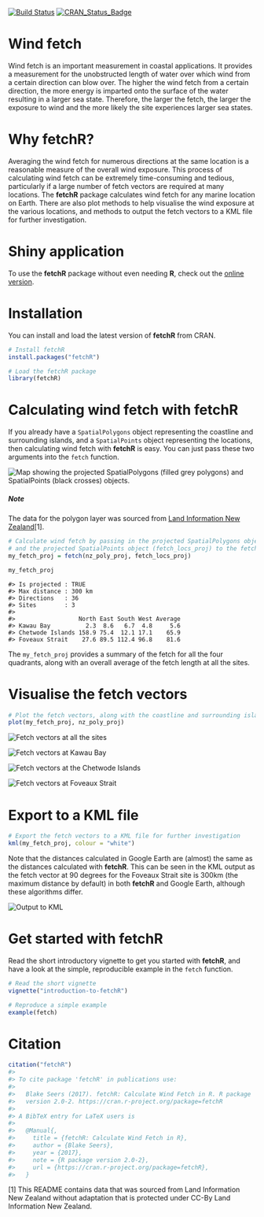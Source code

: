 <!-- README.md is generated from README.Rmd. Please edit that file -->
[![Build Status](https://travis-ci.org/blasee/fetchR.svg)](https://travis-ci.org/blasee/fetchR) [![CRAN\_Status\_Badge](http://www.r-pkg.org/badges/version/fetchR)](https://cran.r-project.org/package=fetchR)

Wind fetch
==========

Wind fetch is an important measurement in coastal applications. It provides a measurement for the unobstructed length of water over which wind from a certain direction can blow over. The higher the wind fetch from a certain direction, the more energy is imparted onto the surface of the water resulting in a larger sea state. Therefore, the larger the fetch, the larger the exposure to wind and the more likely the site experiences larger sea states.

Why **fetchR**?
===============

Averaging the wind fetch for numerous directions at the same location is a reasonable measure of the overall wind exposure. This process of calculating wind fetch can be extremely time-consuming and tedious, particularly if a large number of fetch vectors are required at many locations. The **fetchR** package calculates wind fetch for any marine location on Earth. There are also plot methods to help visualise the wind exposure at the various locations, and methods to output the fetch vectors to a KML file for further investigation.

Shiny application
=================

To use the **fetchR** package without even needing **R**, check out the [online version](https://blasee.shinyapps.io/fetchR_shiny/).

Installation
============

You can install and load the latest version of **fetchR** from CRAN.

``` r
# Install fetchR
install.packages("fetchR")

# Load the fetchR package
library(fetchR)
```

Calculating wind fetch with **fetchR**
======================================

If you already have a `SpatialPolygons` object representing the coastline and surrounding islands, and a `SpatialPoints` object representing the locations, then calculating wind fetch with **fetchR** is easy. You can just pass these two arguments into the `fetch` function.

![Map showing the projected SpatialPolygons (filled grey polygons) and SpatialPoints (black crosses) objects.](./vignettes/figures/proj.png)

##### Note

The data for the polygon layer was sourced from [Land Information New Zealand](https://data.linz.govt.nz/layer/1153-nz-coastlines-and-islands-polygons-topo-150k/)[1].

``` r
# Calculate wind fetch by passing in the projected SpatialPolygons object (nz_poly_proj)
# and the projected SpatialPoints object (fetch_locs_proj) to the fetch function.
my_fetch_proj = fetch(nz_poly_proj, fetch_locs_proj)

my_fetch_proj
```

    #> Is projected : TRUE
    #> Max distance : 300 km
    #> Directions   : 36
    #> Sites        : 3
    #> 
    #>                  North East South West Average
    #> Kawau Bay          2.3  8.6   6.7  4.8     5.6
    #> Chetwode Islands 158.9 75.4  12.1 17.1    65.9
    #> Foveaux Strait    27.6 89.5 112.4 96.8    81.6

The `my_fetch_proj` provides a summary of the fetch for all the four quadrants, along with an overall average of the fetch length at all the sites.

Visualise the fetch vectors
===========================

``` r
# Plot the fetch vectors, along with the coastline and surrounding islands
plot(my_fetch_proj, nz_poly_proj)
```

![Fetch vectors at all the sites](./vignettes/figures/nz_fetch.png)

![Fetch vectors at Kawau Bay](./vignettes/figures/kawau.png)

![Fetch vectors at the Chetwode Islands](./vignettes/figures/chetwode.png)

![Fetch vectors at Foveaux Strait](./vignettes/figures/foveaux.png)

Export to a KML file
====================

``` r
# Export the fetch vectors to a KML file for further investigation
kml(my_fetch_proj, colour = "white")
```

Note that the distances calculated in Google Earth are (almost) the same as the distances calculated with **fetchR**. This can be seen in the KML output as the fetch vector at 90 degrees for the Foveaux Strait site is 300km (the maximum distance by default) in both **fetchR** and Google Earth, although these algorithms differ.

![Output to KML](./vignettes/figures/kml.png)

Get started with **fetchR**
===========================

Read the short introductory vignette to get you started with **fetchR**, and have a look at the simple, reproducible example in the `fetch` function.

``` r
# Read the short vignette
vignette("introduction-to-fetchR")

# Reproduce a simple example
example(fetch)
```

Citation
========

``` r
citation("fetchR")
#> 
#> To cite package 'fetchR' in publications use:
#> 
#>   Blake Seers (2017). fetchR: Calculate Wind Fetch in R. R package
#>   version 2.0-2. https://cran.r-project.org/package=fetchR
#> 
#> A BibTeX entry for LaTeX users is
#> 
#>   @Manual{,
#>     title = {fetchR: Calculate Wind Fetch in R},
#>     author = {Blake Seers},
#>     year = {2017},
#>     note = {R package version 2.0-2},
#>     url = {https://cran.r-project.org/package=fetchR},
#>   }
```

[1] This README contains data that was sourced from Land Information New Zealand without adaptation that is protected under CC-By Land Information New Zealand.
